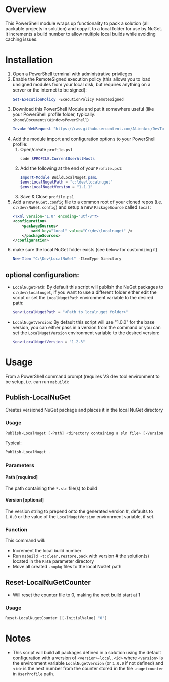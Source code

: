# Overview

This PowerShell module wraps up functionality to pack a solution (all packable projects in solution) and copy it to a local folder for use by NuGet. It increments a build number to allow multiple local builds while avoiding caching issues.

# Installation

1) Open a PowerShell terminal with administrative privileges
2) Enable the RemoteSigned execution policy (this allows you to load unsigned modules from your local disk, but requires anything on a server or the internet to be signed):
    ```PowerShell
    Set-ExecutionPolicy -ExecutionPolicy RemoteSigned
    ```
3) Download this PowerShell Module and put it somewhere useful (like your PowerShell profile folder, typically: `$home\Documents\WindowsPowerShell`)
    ```PowerShell
    Invoke-WebRequest "https://raw.githubusercontent.com/AlienArc/DevTools/master/PowerShell/BuildLocalNuget.psm1" -OutFile "$home\Documents\WindowsPowerShell\BuildLocalNuget.psm1"
    ```
4) Add the module import and configuration options to your PowerShell profile: 
    1) Open/create `profile.ps1`
        ```PowerShell
        code $PROFILE.CurrentUserAllHosts
        ```
    2) Add the following at the end of your `Profile.ps1`:
        ```PowerShell
        Import-Module BuildLocalNuget.psm1 
        $env:LocalNugetPath = "c:\dev\localnuget"
        $env:LocalNugetVersion = "1.1.1"
        ```
    3) Save & Close `profile.ps1`
5) Add a new `NuGet.config` file to a common root of your cloned repos (i.e. `c:\dev\NuGet.config`) and setup a new `PackageSource` called `local`:
    ```xml
    <?xml version="1.0" encoding="utf-8"?>
    <configuration>
        <packageSources>
            <add key="local" value="C:\dev\localnuget" />
        </packageSources>
    </configuration>
    ```
5) make sure the local NuGet folder exists (see below for customizing it)
    ```PowerShell
    New-Item "C:\Dev\LocalNuGet" -ItemType Directory
    ```
    
## optional configuration:

* `LocalNugetPath`: By default this script will publish the NuGet packages to `c:\dev\localnuget`, if you want to use a different folder either edit the script or set the `LocalNugetPath` environment variable to the desired path:
    ```PowerShell
    $env:LocalNugetPath = "<Path to localnuget folder>"
    ```
* `LocalNugetVersion`: By default this script will use "1.0.0" for the base version, you can either pass in a version from the command or you can set the `LocalNugetVersion` environment variable to the desired version:
    ```PowerShell
    $env:LocalNugetVersion = "1.2.3"
    ```

# Usage

From a PowerShell command prompt (requires VS dev tool environment to be setup, i.e. can run `msbuild`):

## Publish-LocalNuGet 
Creates versioned NuGet package and places it in the local NuGet directory

### Usage

```PowerShell
Publish-LocalNuget [-Path] <directory containing a sln file> [-Version "1.2.3"]
```

Typical:
```PowerShell
Publish-LocalNuget .
```

### Parameters

#### Path [required]
The path containing the `*.sln` file(s) to build

#### Version [optional]
The version string to prepend onto the generated version #, defaults to `1.0.0` or the value of the `LocalNugetVersion` environment variable, if set.

### Function
This command will:
* Increment the local build number
* Run `msbuild -t:clean,restore,pack` with version # the solution(s) located in the `Path` parameter directory
* Move all created `.nupkg` files to the local NuGet path

## Reset-LocalNuGetCounter
* Will reset the counter file to 0, making the next build start at 1

### Usage
```PowerShell
Reset-LocalNugetCounter [[-InitialValue] "0"]
```

# Notes

* This script will build all packages defined in a solution using the default configuration with a version of `<version>-local.<id>` where `<version>` is the environment variable `LocalNugetVersion` (or `1.0.0` if not defined) and `<id>` is the next number from the counter stored in the file `.nugetcounter` in `UserProfile` path.
 